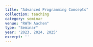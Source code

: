 ```yaml
---
title: "Advanced Programming Concepts"
collection: teaching
category: seminar
venue: "RWTH Aachen"
type: "Seminar"
year: '2023, 2024, 2025'
excerpt: ''
---
```

